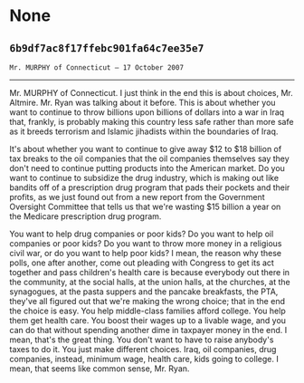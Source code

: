 # None
## `6b9df7ac8f17ffebc901fa64c7ee35e7`
`Mr. MURPHY of Connecticut — 17 October 2007`

---


Mr. MURPHY of Connecticut. I just think in the end this is about 
choices, Mr. Altmire. Mr. Ryan was talking about it before. This is 
about whether you want to continue to throw billions upon billions of 
dollars into a war in Iraq that, frankly, is probably making this 
country less safe rather than more safe as it breeds terrorism and 
Islamic jihadists within the boundaries of Iraq.

It's about whether you want to continue to give away $12 to $18 
billion of tax breaks to the oil companies that the oil companies 
themselves say they don't need to continue putting products into the 
American market. Do you want to continue to subsidize the drug 
industry, which is making out like bandits off of a prescription drug 
program that pads their pockets and their profits, as we just found out 
from a new report from the Government Oversight Committee that tells us 
that we're wasting $15 billion a year on the Medicare prescription drug 
program.

You want to help drug companies or poor kids? Do you want to help oil 
companies or poor kids? Do you want to throw more money in a religious 
civil war, or do you want to help poor kids? I mean, the reason why 
these polls, one after another, come out pleading with Congress to get 
its act together and pass children's health care is because everybody 
out there in the community, at the social halls, at the union halls, at 
the churches, at the synagogues, at the pasta suppers and the pancake 
breakfasts, the PTA, they've all figured out that we're making the 
wrong choice; that in the end the choice is easy. You help middle-class 
families afford college. You help them get health care. You boost their 
wages up to a livable wage, and you can do that without spending 
another dime in taxpayer money in the end. I mean, that's the great 
thing. You don't want to have to raise anybody's taxes to do it. You 
just make different choices. Iraq, oil companies, drug companies, 
instead, minimum wage, health care, kids going to college. I mean, that 
seems like common sense, Mr. Ryan.